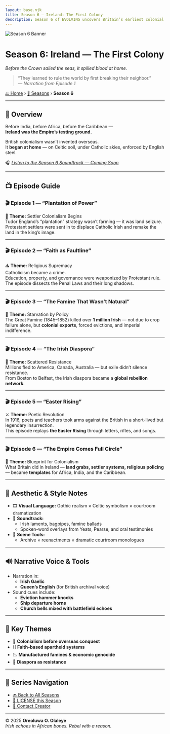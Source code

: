 ```yaml
---
layout: base.njk
title: Season 6 – Ireland: The First Colony
description: Season 6 of EVOLVING uncovers Britain’s earliest colonial experiment — Ireland — and how it laid the blueprint for empire-building globally.
---
```


![Season 6 Banner](/assets/season6-banner.jpg)

# **Season 6: Ireland — The First Colony**  
*Before the Crown sailed the seas, it spilled blood at home.*

> “They learned to rule the world by first breaking their neighbor.”  
> — *Narration from Episode 1*

[🔙 Home](/index.md) › [📜 Seasons](/seasons/) › **Season 6**

---

## 🧠 Overview

Before India, before Africa, before the Caribbean —  
**Ireland was the Empire’s testing ground.**

British colonialism wasn’t invented overseas.  
It **began at home** — on Celtic soil, under Catholic skies, enforced by English steel.

🎧 *[Listen to the Season 6 Soundtrack — Coming Soon](#)*

---

## 📺 Episode Guide

### 🎬 Episode 1 — “Plantation of Power”  
🌾 **Theme:** Settler Colonialism Begins  
Tudor England’s “plantation” strategy wasn’t farming — it was land seizure.  
Protestant settlers were sent in to displace Catholic Irish and remake the land in the king’s image.

---

### 🎬 Episode 2 — “Faith as Faultline”  
⛪ **Theme:** Religious Supremacy  
Catholicism became a crime.  
Education, property, and governance were weaponized by Protestant rule.  
The episode dissects the Penal Laws and their long shadows.

---

### 🎬 Episode 3 — “The Famine That Wasn’t Natural”  
🥀 **Theme:** Starvation by Policy  
The Great Famine (1845–1852) killed over **1 million Irish** — not due to crop failure alone, but **colonial exports**, forced evictions, and imperial indifference.

---

### 🎬 Episode 4 — “The Irish Diaspora”  
🚢 **Theme:** Scattered Resistance  
Millions fled to America, Canada, Australia — but exile didn’t silence resistance.  
From Boston to Belfast, the Irish diaspora became a **global rebellion network**.

---

### 🎬 Episode 5 — “Easter Rising”  
⚔️ **Theme:** Poetic Revolution  
In 1916, poets and teachers took arms against the British in a short-lived but legendary insurrection.  
This episode replays **the Easter Rising** through letters, rifles, and songs.

---

### 🎬 Episode 6 — “The Empire Comes Full Circle”  
🔁 **Theme:** Blueprint for Colonialism  
What Britain did in Ireland — **land grabs, settler systems, religious policing** — became **templates** for Africa, India, and the Caribbean.

---

## 🎨 Aesthetic & Style Notes

- 🎞️ **Visual Language:** Gothic realism × Celtic symbolism × courtroom dramatization  
- 🎵 **Soundtrack:**  
  - Irish laments, bagpipes, famine ballads  
  - Spoken-word overlays from Yeats, Pearse, and oral testimonies  
- 🎥 **Scene Tools:**  
  - Archive × reenactments × dramatic courtroom monologues  

---

## 🔊 Narrative Voice & Tools

- Narration in:
  - **Irish Gaelic**
  - **Queen’s English** (for British archival voice)
- Sound cues include:
  - **Eviction hammer knocks**
  - **Ship departure horns**
  - **Church bells mixed with battlefield echoes**

---

## 📌 Key Themes

- 🌿 **Colonialism before overseas conquest**  
- ⛓️ **Faith-based apartheid systems**  
- 📉 **Manufactured famines & economic genocide**  
- 📣 **Diaspora as resistance**

---

## 🧭 Series Navigation

- [🔙 Back to All Seasons](/seasons/index.md)  
- [📜 LICENSE this Season](/LICENSE.md)  
- [📩 Contact Creator](mailto:oreoluwaolaleye96@gmail.com)

---

© 2025 **Oreoluwa O. Olaleye**  
_Irish echoes in African bones. Rebel with a reason._

